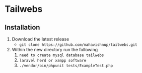 # Tailwebs

## Installation

1. Download the latest release
    - `git clone https://github.com/mahavishnup/tailwebs.git`
2. Within the new directory run the following
    1. `need to create mysql database tailwebs`
    2. `laravel herd or xampp software`
    3. `./vendor/bin/phpunit tests/ExampleTest.php`